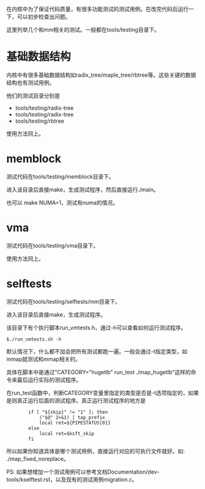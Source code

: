 在内核中为了保证代码质量，有很多功能测试的测试用例。在改完代码后运行一下，可以初步检查出问题。

这里列举几个和mm相关的测试。一般都在tools/testing目录下。

# 基础数据结构

内核中有很多基础数据结构如radix_tree/maple_tree/rbtree等。这些关键的数据结构也有测试用例。

他们的测试目录分别是

  * tools/testing/radix-tree
  * tools/testing/radix-tree
  * tools/testing/rbtree

使用方法同上。

# memblock

测试代码在tools/testing/memblock目录下。

进入该目录后直接make，生成测试程序，然后直接运行./main。

也可以 make NUMA=1，测试有numa的情况。

# vma

测试代码在tools/testing/vma目录下。

使用方法同上。

# selftests

测试代码在tools/testing/selftests/mm目录下。

进入该目录后直接make，生成测试程序。

该目录下有个执行脚本run_vmtests.h，通过-h可以查看如何运行测试程序。

```
$./run_vmtests.sh -h
```

默认情况下，什么都不加会把所有测试都跑一遍。一般会通过-t指定类型，如mmap就测试和mmap相关的。

具体在脚本中是通过"CATEGORY="hugetlb" run_test ./map_hugetlb"这样的命令来最后运行实际的测试程序。

在run_test函数中，判断CATEGORY变量里指定的类型是否是-t选项指定的，如果是则真正运行后面的测试程序。真正运行测试程序的地方是

```
		if [ "${skip}" != "1" ]; then
			("$@" 2>&1) | tap_prefix
			local ret=${PIPESTATUS[0]}
		else
			local ret=$ksft_skip
		fi
```

所以如果你知道具体是哪个测试用例，直接运行对应的可执行文件就好。如: ./map_fixed_noreplace。

PS: 如果想增加一个测试用例可以参考文档Documentation/dev-tools/kselftest.rst，以及现有的测试用例migration.c。
